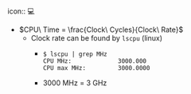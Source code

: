icon:: 💻

- $CPU\ Time = \frac{Clock\ Cycles}{Clock\ Rate}$
	- Clock rate can be found by `lscpu` (linux)
		- ```
		  $ lscpu | grep MHz
		  CPU MHz:             3000.000
		  CPU max MHz:         3000.0000
		  ```
		- 3000 MHz = 3 GHz